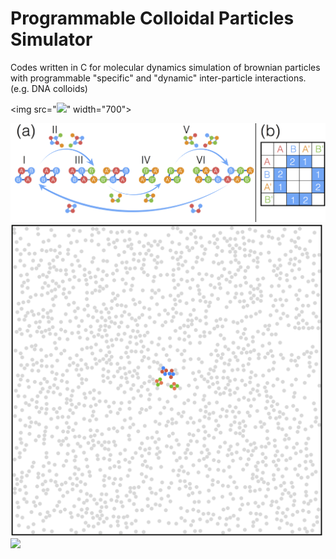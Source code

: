 # Programmable Colloidal Particles Simulator
Codes written in C for molecular dynamics simulation of brownian particles with programmable "specific" and "dynamic" inter-particle interactions. (e.g. DNA colloids)

<img src="<img src="https://github.com/hidetana18/Programmable-Colloidal-Particles-Simulator/blob/master/Images/SelfRepScheme.jpeg" width="700">" width="700">

<img src="https://github.com/hidetana18/DNA-Colloids-Simulator/blob/master/Figure1.png" width="700">

<img src="https://github.com/hidetana18/DNA-Colloids-Simulator/blob/master/GIF.gif" width="500">

<img src="https://github.com/hidetana18/Programmable-Colloidal-Particles-Simulator/blob/master/Images/Col_meet_Bac.001.jpeg" width="700">


